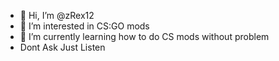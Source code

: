 - 👋 Hi, I’m @zRex12
- 👀 I’m interested in CS:GO mods
- 🌱 I’m currently learning how to do CS mods without problem
- Dont Ask Just Listen
